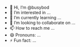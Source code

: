 - 👋 Hi, I’m @busybod
- 👀 I’m interested in ...
- 🌱 I’m currently learning ...
- 💞️ I’m looking to collaborate on ...
- 📫 How to reach me ...
- 😄 Pronouns: ...
- ⚡ Fun fact: ...

<!---
busybod/busybod is a ✨ special ✨ repository because its `README.md` (this file) appears on your GitHub profile.
You can click the Preview link to take a look at your changes.
--->
